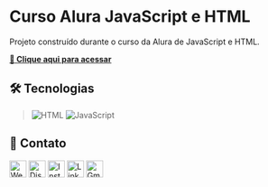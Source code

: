 # **Curso Alura JavaScript e HTML**

Projeto construído durante o curso da Alura de JavaScript e HTML.

**[🔗 Clique aqui para acessar](https://github.com/bamarcheti/alura-js-html)**

## **🛠 Tecnologias**

> ![HTML](https://img.shields.io/badge/HTML%20Academy-302683?style=for-the-badge&logo=HTML%20Academy&logoColor=white) ![JavaScript](https://img.shields.io/badge/JavaScript-323330?style=for-the-badge&logo=javascript&logoColor=F7DF1E)

## **💛 Contato**

[<img src='https://img.shields.io/badge/website-000000?style=for-the-badge&logo=About&logoColor=white' alt='Website' height='30'>](https://my-resume-bamarcheti.vercel.app/)
[<img src='https://img.shields.io/badge/Discord-5865F2?style=for-the-badge&logo=discord&logoColor=white' alt='Discord' height='30'>](https://discord.com/channels/@ba_marcheti#3824)
[<img src='https://img.shields.io/badge/Instagram-E4405F?style=for-the-badge&logo=instagram&logoColor=white' alt='Instagram' height='30'>](https://www.instagram.com/ba_marcheti)
[<img src='https://img.shields.io/badge/LinkedIn-0077B5?style=for-the-badge&logo=linkedin&logoColor=white' alt='Linkedin' height='30'>](https://www.linkedin.com/in/barbara-marcheti-fiorin/)
[<img src='https://img.shields.io/badge/Gmail-D14836?style=for-the-badge&logo=gmail&logoColor=white' alt='Gmail' height='30'>](bmarchetifiorin@gmail.com)
